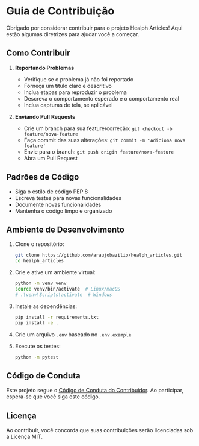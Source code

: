 # Guia de Contribuição

Obrigado por considerar contribuir para o projeto Healph Articles! Aqui estão algumas diretrizes para ajudar você a começar.

## Como Contribuir

1. **Reportando Problemas**
   - Verifique se o problema já não foi reportado
   - Forneça um título claro e descritivo
   - Inclua etapas para reproduzir o problema
   - Descreva o comportamento esperado e o comportamento real
   - Inclua capturas de tela, se aplicável

2. **Enviando Pull Requests**
   - Crie um branch para sua feature/correção: `git checkout -b feature/nova-feature`
   - Faça commit das suas alterações: `git commit -m 'Adiciona nova feature'`
   - Envie para o branch: `git push origin feature/nova-feature`
   - Abra um Pull Request

## Padrões de Código

- Siga o estilo de código PEP 8
- Escreva testes para novas funcionalidades
- Documente novas funcionalidades
- Mantenha o código limpo e organizado

## Ambiente de Desenvolvimento

1. Clone o repositório:
   ```bash
   git clone https://github.com/araujobazilio/healph_articles.git
   cd healph_articles
   ```

2. Crie e ative um ambiente virtual:
   ```bash
   python -m venv venv
   source venv/bin/activate  # Linux/macOS
   # .\venv\Scripts\activate  # Windows
   ```

3. Instale as dependências:
   ```bash
   pip install -r requirements.txt
   pip install -e .
   ```

4. Crie um arquivo `.env` baseado no `.env.example`

5. Execute os testes:
   ```bash
   python -m pytest
   ```

## Código de Conduta

Este projeto segue o [Código de Conduta do Contribuidor](CODE_OF_CONDUCT.md). Ao participar, espera-se que você siga este código.

## Licença

Ao contribuir, você concorda que suas contribuições serão licenciadas sob a Licença MIT.
